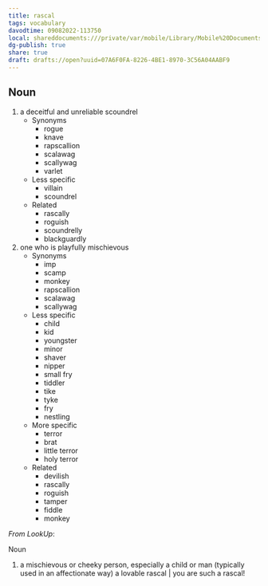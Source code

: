 ```yaml
---
title: rascal
tags: vocabulary
davodtime: 09082022-113750
local: shareddocuments:///private/var/mobile/Library/Mobile%20Documents/iCloud~md~obsidian/Documents/OBSHIDDIAN/drafts/07A6F0FA-8226-4BE1-8970-3C56A04AABF9.md
dg-publish: true
share: true
draft: drafts://open?uuid=07A6F0FA-8226-4BE1-8970-3C56A04AABF9
---
```



## Noun

1. a deceitful and unreliable scoundrel
	- Synonyms
		- rogue
		- knave
		- rapscallion
		- scalawag
		- scallywag
		- varlet
	- Less specific
		- villain
		- scoundrel
	- Related
		- rascally
		- roguish
		- scoundrelly
		- blackguardly
2. one who is playfully mischievous
	- Synonyms
		- imp
		- scamp
		- monkey
		- rapscallion
		- scalawag
		- scallywag
	- Less specific
		- child
		- kid
		- youngster
		- minor
		- shaver
		- nipper
		- small fry
		- tiddler
		- tike
		- tyke
		- fry
		- nestling
	- More specific
		- terror
		- brat
		- little terror
		- holy terror
	- Related
		- devilish
		- rascally
		- roguish
		- tamper
		- fiddle
		- monkey

*From LookUp*:

Noun
1.	a mischievous or cheeky person, especially a child or man (typically used in an affectionate way)
a lovable rascal | you are such a rascal!